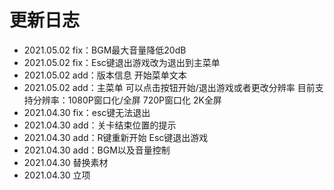 # 更新日志

- 2021.05.02 fix：BGM最大音量降低20dB
- 2021.05.02 fix：Esc键退出游戏改为退出到主菜单
- 2021.05.02 add：版本信息 开始菜单文本
- 2021.05.02 add：主菜单 可以点击按钮开始/退出游戏或者更改分辨率 目前支持分辨率：1080P窗口化/全屏 720P窗口化 2K全屏
- 2021.04.30 fix：esc键无法退出
- 2021.04.30 add：关卡结束位置的提示
- 2021.04.30 add：R键重新开始 Esc键退出游戏
- 2021.04.30 add：BGM以及音量控制
- 2021.04.30 替换素材
- 2021.04.30 立项
